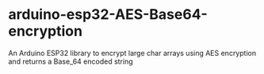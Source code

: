 # arduino-esp32-AES-Base64-encryption

An Arduino ESP32 library to encrypt large char arrays using AES encryption and returns a Base_64 encoded string